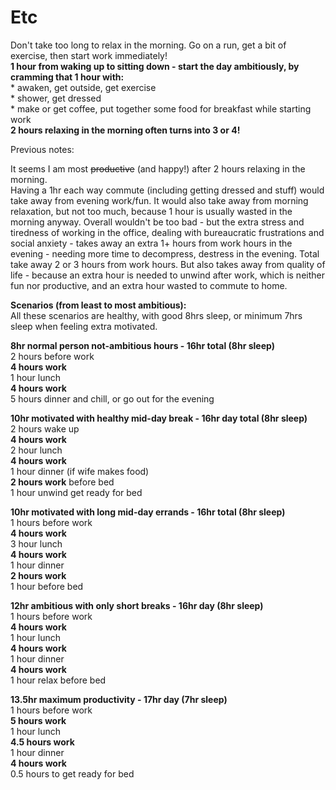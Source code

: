 # Etc

Don't take too long to relax in the morning. Go on a run, get a bit of exercise, then start work immediately!  
**1 hour from waking up to sitting down - start the day ambitiously, by cramming that 1 hour with:**  
\* awaken, get outside, get exercise  
\* shower, get dressed  
\* make or get coffee, put together some food for breakfast while starting work  
**2 hours relaxing in the morning often turns into 3 or 4!**



Previous notes:

It seems I am most ~~productive~~ \(and happy!\) after 2 hours relaxing in the morning.  
Having a 1hr each way commute \(including getting dressed and stuff\) would take away from evening work/fun. It would also take away from morning relaxation, but not too much, because 1 hour is usually wasted in the morning anyway. Overall wouldn't be too bad - but the extra stress and tiredness of working in the office, dealing with bureaucratic frustrations and social anxiety - takes away an extra 1+ hours from work hours in the evening - needing more time to decompress, destress in the evening. Total take away 2 or 3 hours from work hours. But also takes away from quality of life - because an extra hour is needed to unwind after work, which is neither fun nor productive, and an extra hour wasted to commute to home.

**Scenarios \(from least to most ambitious\):**  
All these scenarios are healthy, with good 8hrs sleep, or minimum 7hrs sleep when feeling extra motivated.

**8hr normal person not-ambitious hours - 16hr total \(8hr sleep\)**  
2 hours before work  
**4 hours work**  
1 hour lunch  
**4 hours work**  
5 hours dinner and chill, or go out for the evening

**10hr motivated with healthy mid-day break - 16hr day total \(8hr sleep\)**  
2 hours wake up  
**4 hours work**  
2 hour lunch  
**4 hours work**  
1 hour dinner \(if wife makes food\)  
**2 hours work** before bed  
1 hour unwind get ready for bed

**10hr motivated with long mid-day errands - 16hr total \(8hr sleep\)**  
1 hours before work  
**4 hours work**  
3 hour lunch  
**4 hours work**  
1 hour dinner  
**2 hours work**  
1 hour before bed

**12hr ambitious with only short breaks - 16hr day \(8hr sleep\)**  
1 hours before work  
**4 hours work**  
1 hour lunch  
**4 hours work**  
1 hour dinner  
**4 hours work**  
1 hour relax before bed

**13.5hr maximum productivity - 17hr day \(7hr sleep\)**  
1 hours before work  
**5 hours work**  
1 hour lunch  
**4.5 hours work**  
1 hour dinner  
**4 hours work**  
0.5 hours to get ready for bed


